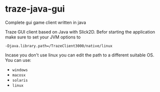 # traze-java-gui
Complete gui game client written in java

Traze GUI client based on Java with Slick2D.
Befor starting the application make sure to set your JVM options to 

```-Djava.library.path=/TrazeClient3000/native/linux``` 

Incase you don't use linux you can edit the path to a different suitable OS.
You can use:
- ```windows```
- ```macosx```
- ```solaris```
- ```linux```

